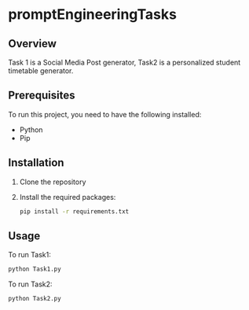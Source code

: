 # promptEngineeringTasks

## Overview
Task 1 is a Social Media Post generator, Task2 is a personalized student timetable generator.

## Prerequisites
To run this project, you need to have the following installed:
- Python
- Pip

## Installation

1. Clone the repository

2. Install the required packages:
    ```bash
    pip install -r requirements.txt
    ```

## Usage
To run Task1:
```bash
python Task1.py 
```
To run Task2:
```bash
python Task2.py 
```


